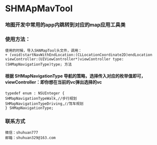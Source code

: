 # SHMApMavTool

### 地图开发中常用的app内跳转到对应的map应用工具类

### 使用方法：
    使用的时候，导入SHAMapTool头文件，调用：
    + (void)startNavWithEndLocation:(CLLocationCoordinate2D)endLocation viewController:(UIViewController*)viewController type:(SHMapNavigationType)type; 方法
#### 根据 SHMapNavigationType 导航的策略，选择传入对应的枚举值即可，viewController：即你想在当前的vc弹出选择的vc
#### 
    typedef enum : NSUInteger {
    SHMapNavigationTypeWalk,//步行规划
    SHMapNavigationTypeDriving,//驾车规划
    } SHMapNavigationType;
    
### 联系方式
    微信：shuhuan777
    邮箱：shuhuan329@163.com
